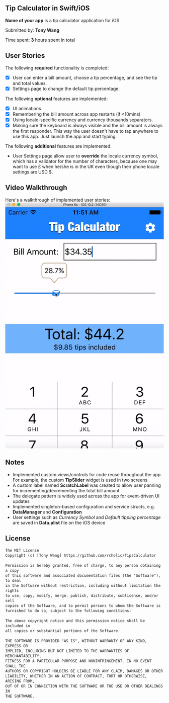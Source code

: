 ## Tip Calculator in Swift/iOS

**Name of your app** is a tip calculator application for iOS.

Submitted by: **Tony Wang**

Time spent: **3** hours spent in total

## User Stories

The following **required** functionality is completed:

* [x] User can enter a bill amount, choose a tip percentage, and see the tip and total values.
* [x] Settings page to change the default tip percentage.

The following **optional** features are implemented:
* [x] UI animations
* [x] Remembering the bill amount across app restarts (if <10mins)
* [x] Using locale-specific currency and currency thousands separators.
* [x] Making sure the keyboard is always visible and the bill amount is always the first responder. This way the user doesn't have to tap anywhere to use this app. Just launch the app and start typing.

The following **additional** features are implemented:
* User Settings page allow user to **override** the locale currency symbol, which has a validator for the number of characters, because one may want to use £ when he/she is in the UK even though their phone locale settings are USD $.

## Video Walkthrough

Here's a walkthrough of implemented user stories:
![](./screencast/tip_calculator_screen1.gif)

## Notes
* Implemented custom views/controls for code reuse throughout the app. For example, the custom **TipSlider** widget is used in two screens
* A custom label named **ScratchLabel** was created to allow user panning for incrementing/decrementing the total bill amount
* The delegate pattern is widely used across the app for event-driven UI updates
* Implemented singleton-based configuration and service structs, e.g. **DataManager** and **Configuration**
* User settings such as *Currency Symbol* and *Default tipping percentage* are saved in **Data.plist** file on the iOS device

## License
    The MIT License
    Copyright (c) [Tony Wang] https://github.com/rcholic/TipsCalculator

    Permission is hereby granted, free of charge, to any person obtaining a copy
    of this software and associated documentation files (the "Software"), to deal
    in the Software without restriction, including without limitation the rights
    to use, copy, modify, merge, publish, distribute, sublicense, and/or sell
    copies of the Software, and to permit persons to whom the Software is
    furnished to do so, subject to the following conditions:

    The above copyright notice and this permission notice shall be included in
    all copies or substantial portions of the Software.

    THE SOFTWARE IS PROVIDED "AS IS", WITHOUT WARRANTY OF ANY KIND, EXPRESS OR
    IMPLIED, INCLUDING BUT NOT LIMITED TO THE WARRANTIES OF MERCHANTABILITY,
    FITNESS FOR A PARTICULAR PURPOSE AND NONINFRINGEMENT. IN NO EVENT SHALL THE
    AUTHORS OR COPYRIGHT HOLDERS BE LIABLE FOR ANY CLAIM, DAMAGES OR OTHER
    LIABILITY, WHETHER IN AN ACTION OF CONTRACT, TORT OR OTHERWISE, ARISING FROM,
    OUT OF OR IN CONNECTION WITH THE SOFTWARE OR THE USE OR OTHER DEALINGS IN
    THE SOFTWARE.
